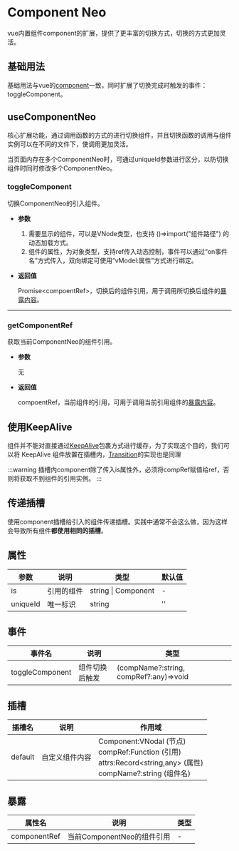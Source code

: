 # Component Neo

vue内置组件component的扩展，提供了更丰富的切换方式，切换的方式更加灵活。

## 基础用法

基础用法与vue的[component](https://cn.vuejs.org/api/built-in-special-elements.html#component)一致，同时扩展了切换完成时触发的事件：toggleComponent。

<demo vue="components/component-neo/base.vue"/>

## useComponentNeo

核心扩展功能，通过调用函数的方式的进行切换组件，并且切换函数的调用与组件实例可以在不同的文件下，使调用更加灵活。

当页面内存在多个ComponentNeo时，可通过uniqueId参数进行区分，以防切换组件时同时修改多个ComponentNeo。

<demo vue="components/component-neo/use-hook.vue"/>

### toggleComponent

切换ComponentNeo的引入组件。

- **参数**
  1. 需要显示的组件，可以是VNode类型，也支持 ()=>import("组件路径") 的动态加载方式。
  2. 组件的属性，为对象类型，支持ref传入动态控制，事件可以通过“on事件名”方式传入，双向绑定可使用“vModel:属性”方式进行绑定。

- **返回值**

  Promise\<compoentRef\>，切换后的组件引用，用于调用所切换后组件的[暴露内容](https://cn.vuejs.org/api/sfc-script-setup.html#defineexpose)。

------

### getComponentRef

获取当前ComponentNeo的组件引用。

- **参数**

  无

- **返回值**

  compoentRef，当前组件的引用，可用于调用当前引用组件的[暴露内容](https://cn.vuejs.org/api/sfc-script-setup.html#defineexpose)。

## 使用KeepAlive
组件并不能对直接通过[KeepAlive](https://cn.vuejs.org/guide/built-ins/keep-alive.html#keepalive)包裹方式进行缓存，为了实现这个目的，我们可以将 KeepAlive 组件放置在插槽内，[Transition](https://vuejs.org/guide/built-ins/transition.html)的实现也是同理

:::warning
插槽内component除了传入is属性外，必须将compRef赋值给ref，否则将获取不到组件的引用实例。
:::

<demo
  vue="components/component-neo/keep-state.vue"
  :vueFiles="['components/component-neo/keep-state.vue', 'components/component-neo/count.vue', 'components/component-neo/text.vue']"
/>

## 传递插槽

使用component插槽给引入的组件传递插槽。实践中通常不会这么做，因为这样会导致所有组件**都使用相同的插槽**。

<demo
  vue="components/component-neo/custom-slot.vue"
  :vueFiles="['components/component-neo/custom-slot.vue', 'components/component-neo/count.vue', 'components/component-neo/text.vue']"
/>

## 属性

| 参数           | 说明                 | 类型    | 默认值 |
| -------------- | -------------------- | ------- | ------ |
| is           | 引用的组件           | string \| Component |  -  |
| uniqueId    | 唯一标识 | string  | ''     |

## 事件

| 事件名          | 说明           | 类型                                   |
| --------------- | -------------- | -------------------------------------- |
| toggleComponent | 组件切换后触发 | (compName?:string, compRef?:any)=>void |

## 插槽

| 插槽名  | 说明           | 作用域                                                       |
| ------- | -------------- | ------------------------------------------------------------ |
| default | 自定义组件内容 | Component:VNodal (节点)<br />compRef:Function (引用)<br />attrs:Record<string,any> (属性)<br />compName?:string (组件名)<br /> |

## 暴露

| 属性名       | 说明                       | 类型 |
| ------------ | -------------------------- | ---- |
| componentRef | 当前ComponentNeo的组件引用 | -    |
